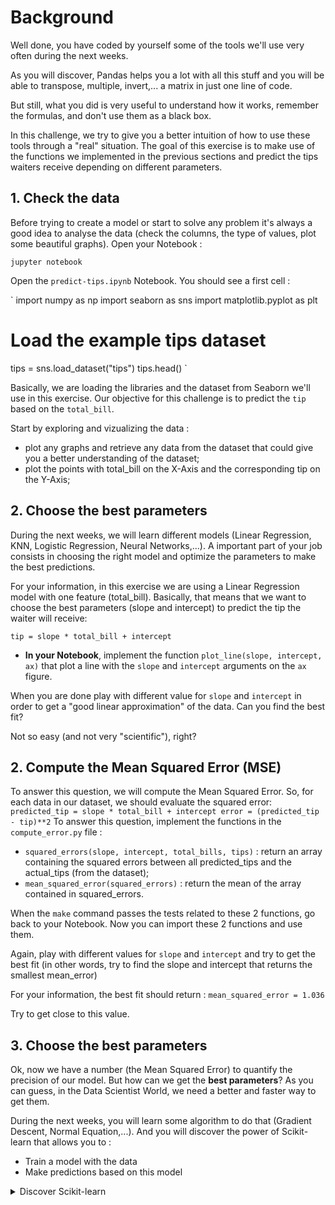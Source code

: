 # Background
Well done, you have coded by yourself some of the tools we'll use very often during the next weeks.

As you will discover, Pandas helps you a lot with all this stuff and you will be able to transpose, multiple, invert,... a matrix in just one line of code.

But still, what you did is very useful to understand how it works, remember the formulas, and don't use them as a black box.

In this challenge, we try to give you a better intuition of how to use these tools through a "real" situation. The goal of this exercise is to make use of the functions we implemented in the previous sections and predict the tips waiters receive depending on different parameters.

## 1. Check the data
Before trying to create a model or start to solve any problem it's always a good idea to analyse the data (check the columns, the type of values, plot some beautiful graphs). Open your Notebook : 

`jupyter notebook`

Open the `predict-tips.ipynb` Notebook. You should see a first cell :

`
import numpy as np
import seaborn as sns
import matplotlib.pyplot as plt

# Load the example tips dataset
tips = sns.load_dataset("tips")
tips.head()
`

Basically, we are loading the libraries and the dataset from Seaborn we'll use in this exercise. Our objective for this challenge is to predict the `tip` based on the `total_bill`.

Start by exploring and vizualizing the data :
- plot any graphs and retrieve any data from the dataset that could give you a better understanding of the dataset;
- plot the points with total_bill on the X-Axis and the corresponding tip on the Y-Axis;

## 2. Choose the best parameters

During the next weeks, we will learn different models (Linear Regression, KNN, Logistic Regression, Neural Networks,...). A important part of your job consists in choosing the right model and optimize the parameters to make the best predictions.

For your information, in this exercise we are using a Linear Regression model with one feature (total_bill). Basically, that means that we want to choose the best parameters (slope and intercept) to predict the tip the waiter will receive:

`tip = slope * total_bill + intercept`

- **In your Notebook**, implement the function `plot_line(slope, intercept, ax)` that plot a line with the `slope` and `intercept` arguments on the `ax` figure.

When you are done play with different value for `slope` and `intercept` in order to get a "good linear approximation" of the data. Can you find the best fit?

Not so easy (and not very "scientific"), right?

## 2. Compute the Mean Squared Error (MSE)
To answer this question, we will compute the Mean Squared Error. So, for each data in our dataset, we should evaluate the squared error:
`
predicted_tip = slope * total_bill + intercept
error = (predicted_tip - tip)**2
`
To answer this question, implement the functions in the `compute_error.py` file :
- `squared_errors(slope, intercept, total_bills, tips)` : return an array containing the squared errors between all predicted_tips and the actual_tips (from the dataset);
- `mean_squared_error(squared_errors)` : return the mean of the array contained in squared_errors.

When the `make` command passes the tests related to these 2 functions, go back to your Notebook. Now you can import these 2 functions and use them.

Again, play with different values for `slope` and `intercept` and try to get the best fit (in other words, try to find the slope and intercept that returns the smallest mean_error)

For your information, the best fit should return :
`mean_squared_error = 1.036`

Try to get close to this value.

## 3. Choose the best parameters
Ok, now we have a number (the Mean Squared Error) to quantify the precision of our model. But how can we get the **best parameters**? As you can guess, in the Data Scientist World, we need a better and faster way to get them.

During the next weeks, you will learn some algorithm to do that (Gradient Descent, Normal Equation,...). And you will discover the power of Scikit-learn that allows you to :
- Train a model with the data
- Make predictions based on this model


<details><summary markdown='span'>Discover Scikit-learn
</summary>
Insert these lines into your Notebook.
```python
from sklearn.linear_model import LinearRegression
reg = LinearRegression().fit(tips[["total_bill"]], tips["tip"])
print(reg.coef_)
print(reg.intercept_)
```
`reg.coef_` is the slope of your model and `reg.intercept_` is the intercept. Try to insert these value in your `plot_line()`, `squared_errors()` and `mean_squared_error()` functions. What do you get?
</details>

